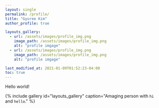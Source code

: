 ```yaml
---
layout: single
permalink: /profile/
title: "Gyuree Kim"
author_profile: true

layouts_gallery:
  - url: /assets/images/profile_img.png
    image_path: /assets/images/profile_img.png
    alt: "profile imgage"
  - url: /assets/images/profile_img.png
    image_path: /assets/images/profile_img.png
    alt: "profile imgage"

last_modified_at: 2021-01-09T01:52:23-04:00
toc: true
---
```

Hello world! 

{% include gallery id="layouts_gallery" caption="Amaging person with `hi` and `hello`." %}

<!-- ## Education
- Bachelor of Computer Software, Hanyang University<br>
  Expected to graduate in Feb 2022
- Hana Academy Seoul, Seoul, Republic of Korea<br>
  Graduated in 2014

## Awards
- 중소벤처기업부 주관 예비창업패키지 선정 <br>
  Jun 2020 - Jan 2021 
- Dcamp Y.E.S. Demoday 최우수상 수상 <br>
  Oct 2020
- SK 행복나래 주관 SOVAC 대학생 사회혁신 아이디어 경진대회 우수상 <br>
  Sep 2020

## Grades
- OPIC -- Advanced Low(AL)
- TOEIC Speaking -- Level 7

---
## Experiences
### General Experiences
- APYE(Asia Pacific Youth Exchange) Global Symposium <br>
  Jul 2019 - Aug 2019
- Exchange Student at Technical University of Denmark(DTU) <br>
  Jan 2019 - Jun 2019
- Mentor as a Volunteer at Hana Academy Seoul <br>
  Jan 2017 - Jan 2019
- Global Student Council at Hanyang Univ. <br>
  Jan 2018 - Jun 2018
- Samsung Dreamclass Tutor <br>
  Dec 2017 - Dec 2018

### Job Experiences
- **Internship......** <br>
  Intern <br>
  Jul 2021 - Aug 2021
- **Hanguler** <br>
  Development Team PM(Project Manager) <br>
  Aug 2020 - Jan 2021
- **Hanguler** <br>
  IT consultant <br>
  Jan 2020 - Jul 2020  

---

## Projects

| Name                                        | Period                                           | Description                                           |
| ------------------------------------------- | ----------------------------------------------------- | ----------------------------------------------------- |
| [NLP and text mining][categories-archive] | Mar 2021 - Dec 2021 | Senior project |
| [NLP project][categories-archive] | Feb 2021 | NLP project |
| [RN App for Blind people][categories-archive] | Jan 2021 | RN app for blind people |
| [Reservation Website for Online Education Startup][hanguler-website] | Sep 2020 - Dec 2020| Online education startup(hanguler) official website |
| [Simple Unity Video][header-image-post]| Aug 2020 | A simple Video with Unity |
| [Android Studio3][html-tags-post] | Aug 2020 | Mask detection and face recognition android App  |
| [Android Studio2][syntax-post] | Jul 2020 | Reservation android app |
| [Android Studio1][gallery-post] | Jul 2020 | Simple phonebook, gallery android app |

[hanguler-website]: {{ "" | relative_url }}{% post_url 2021-01-29-js %}
[header-image-post]: {{ "" | relative_url }}{% post_url 2021-01-29-js %}
[gallery-post]: {{ "" | relative_url }}{% post_url 2021-01-29-js %}
[html-tags-post]: {{ "" | relative_url }}{% post_url 2021-01-29-js %}
[syntax-post]: {{ "" | relative_url }}{% post_url 2021-01-29-js %}
[sample-collection]: {{ "/recipes/chocolate-chip-cookies/" | relative_url }}
[categories-archive]: {{ "/categories/" | relative_url }}
[tags-archive]: {{ "/tags/" | relative_url }}
[year-archive]: {{ "/year-archive/" | relative_url }}

---
---

Description again.... -->